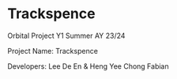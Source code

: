 # Trackspence

Orbital Project Y1 Summer AY 23/24

Project Name: Trackspence

Developers: Lee De En & Heng Yee Chong Fabian
